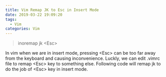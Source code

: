 ```yaml
---
title: Vim Remap JK to Esc in Insert Mode
date: 2019-03-22 19:09:20
tags: 
  - Vim
categories: Vim 
---
```


<blockquote class="blockquote-center">inoremap jk &lt;Esc&gt; </blockquote>

In vim when we are in insert mode, pressing &lt;Esc&gt; can be too far away from the keyboard and causing inconvenience. Luckly, we can edit .vimrc file to remap &lt;Esc&gt; key to something else. Following code will remap jk to do the job of &lt;Esc&gt; key in insert mode. 
